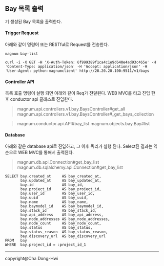 Bay 목록 출력 
-------------

기 생성된 Bay 목록을 출력한다. 

####  **Trigger Request**
아래와 같이 명령어 또는 RESTful로 Request를 전송한다.
```
magnum bay-list
```
```
curl -i -X GET -H 'X-Auth-Token: 6f999389f1ca4c1e9d640e4ad93c465e' -H 'Content-Type: application/json' -H 'Accept: application/json' -H 'User-Agent: python-magnumclient' http://20.20.20.100:9511/v1/bays
```
#### **Controller API**
목록 호출 명령이 실행 되면 아래와 같이 Req가 전달된다. WEB MVC를 타고 진입 한 후 conductor api 클래스로 진입한다. 
>magnum.api.controllers.v1.bay.BaysController#get_all 
magnum.api.controllers.v1.bay.BaysController#_get_bays_collection

>magnum.conductor.api.API#bay_list 
magnum.objects.bay.Bay#list

#### <i class="icon-pencil"></i> **Database**  
아래와 같은 database api로 진입하고, 그 이후 쿼리가 실행 된다. Select된 결과는 역순으로 WEB MVC를 통해서 출력된다. 
>magnum.db.api.Connection#get_bay_list
magnum.db.sqlalchemy.api.Connection#get_bay_list

```
SELECT bay.created_at     AS bay_created_at, 
       bay.updated_at     AS bay_updated_at, 
       bay.id             AS bay_id, 
       bay.project_id     AS bay_project_id, 
       bay.user_id        AS bay_user_id, 
       bay.uuid           AS bay_uuid, 
       bay.name           AS bay_name, 
       bay.baymodel_id    AS bay_baymodel_id, 
       bay.stack_id       AS bay_stack_id, 
       bay.api_address    AS bay_api_address, 
       bay.node_addresses AS bay_node_addresses, 
       bay.node_count     AS bay_node_count, 
       bay.status         AS bay_status, 
       bay.status_reason  AS bay_status_reason, 
       bay.discovery_url  AS bay_discovery_url 
FROM   bay 
WHERE  bay.project_id = :project_id_1 
```

-------------
copyright@Cha Dong-Hwi
